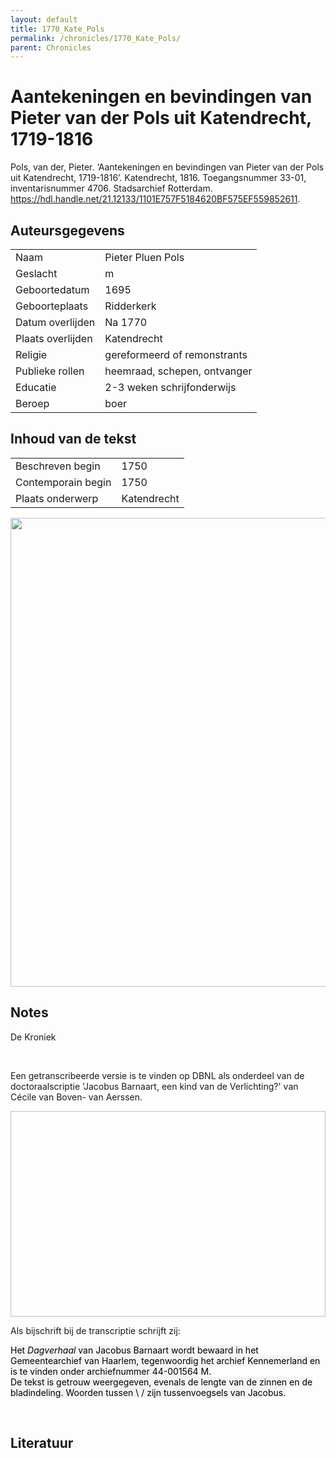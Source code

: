 ```yaml
---
layout: default
title: 1770_Kate_Pols
permalink: /chronicles/1770_Kate_Pols/
parent: Chronicles
--- 
```



# Aantekeningen en bevindingen van Pieter van der Pols uit Katendrecht, 1719-1816 

Pols, van der, Pieter. ‘Aantekeningen en bevindingen van Pieter van der Pols uit Katendrecht, 1719-1816’. Katendrecht, 1816. Toegangsnummer 33-01, inventarisnummer 4706. Stadsarchief Rotterdam. https://hdl.handle.net/21.12133/1101E757F5184620BF575EF559852611. 

## Auteursgegevens 

| | | 
| --------------- | --------------- | 
| Naam | Pieter Pluen Pols | 
| Geslacht | m | 
 | Geboortedatum | 1695 | 
| Geboorteplaats | Ridderkerk | 
| Datum overlijden | Na 1770 | 
| Plaats overlijden | Katendrecht | 
| Religie | gereformeerd of remonstrants | 
| Publieke rollen | heemraad, schepen, ontvanger | 
| Educatie | 2-3 weken schrijfonderwijs | 
| Beroep | boer | 

## Inhoud van de tekst 

| | | 
| --------------- | --------------- | 
| Beschreven begin | 1750 | 
| Contemporain begin | 1750 | 
| Plaats onderwerp | Katendrecht | 

[<img src="..\..\barplots_chronicles\1770_Kate_Pols.jpg" width="750"/>](..\..\barplots_chronicles\1770_Kate_Pols.jpg) 

## Notes 

<div data-schema-version="8"><p>De Kroniek</p>
<p>&nbsp;</p>
<p>Een getranscribeerde versie is te vinden op DBNL als onderdeel van de doctoraalscriptie 'Jacobus Barnaart, een kind van de Verlichting?' van Cécile van Boven- van Aerssen.</p>
<p><img alt="" data-attachment-key="XMKBAG3I" width="606" height="329"></p>
<p>Als bijschrift bij de transcriptie schrijft zij:</p>
<p><span style="color: #000000"><span style="background-color: #f3f4f5">Het&nbsp;</span></span><em><span style="color: #000000"><span style="background-color: #f3f4f5">Dagverhaal</span></span></em><span style="color: #000000"><span style="background-color: #f3f4f5">&nbsp;van Jacobus Barnaart wordt bewaard in het Gemeentearchief van Haarlem, tegenwoordig het archief Kennemerland en is te vinden onder archiefnummer 44-001564 M.<br>De tekst is getrouw weergegeven, evenals de lengte van de zinnen en de bladindeling. Woorden tussen \ / zijn tussenvoegsels van Jacobus.</span></span></p>
<p>&nbsp;</p>
</div> 

## Literatuur 

